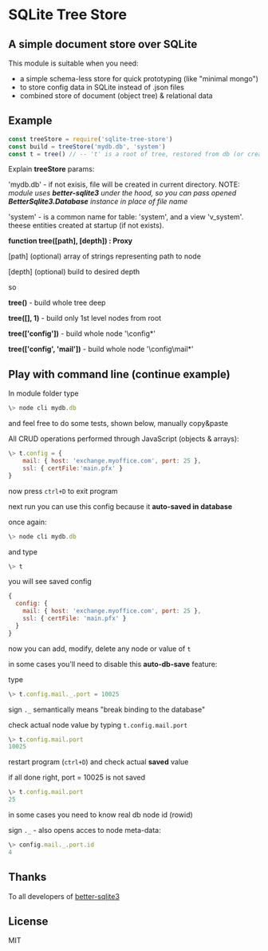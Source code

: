 # SQLite Tree Store
## A simple document store over SQLite
This module is suitable when you need:
- a simple schema-less store for quick prototyping (like "minimal mongo")
- to store config data in SQLite instead of .json files
- combined store of document (object tree) & relational data


## Example
```js
const treeStore = require('sqlite-tree-store')
const build = treeStore('mydb.db', 'system')
const t = tree() // -- 't' is a root of tree, restored from db (or created empty one)
```
Explain **treeStore** params:

'mydb.db' - if not exisis, file will be created in current directory. NOTE: *module uses **better-sqlite3** under the hood, so you can pass opened **BetterSqlite3.Database** instance in place of file name*

'system' - is a common name for table: 'system', and a view 'v_system'. theese entities created at startup (if not exists).

**function tree([path], [depth]) : Proxy**

  [path] (optional) array of strings representing path to node

  [depth] (optional) build to desired depth

so

**tree()** - build whole tree deep

**tree([], 1)** - build only 1st level nodes from root

**tree(['config'])** - build whole node '\config\*'

**tree(['config', 'mail'])** - build whole node '\config\mail\*'


## Play with command line (continue example)

In module folder type 
```js
\> node cli mydb.db
```
and feel free to do some tests, shown below, manually copy&paste

All CRUD operations performed through JavaScript (objects & arrays):

```js
\> t.config = { 
    mail: { host: 'exchange.myoffice.com', port: 25 }, 
    ssl: { certFile:'main.pfx' }
}
```
now press `ctrl+D` to exit program

next run you can use this config because it **auto-saved in database**

once again:
```js
\> node cli mydb.db
```
and type 
```js
\> t
```
you will see saved config
```js
{
  config: {
    mail: { host: 'exchange.myoffice.com', port: 25 },
    ssl: { certFile: 'main.pfx' }
  }
}
```
now you can add, modify, delete any node or value of `t`

in some cases you'll need to disable this **auto-db-save** feature:

type
```js
\> t.config.mail._.port = 10025
```
sign `._`  semantically means "break binding to the database"

check actual node value by typing `t.config.mail.port`
```js
\> t.config.mail.port
10025
```
restart program (`ctrl+D`) and check actual **saved** value

if all done right, port = 10025 is not saved
```js
\> t.config.mail.port
25
```

in some cases you need to know real db node id (rowid)

sign `._`  - also opens acces to node meta-data:
```js
\> config.mail._.port.id
4
```
## Thanks
To all developers of [better-sqlite3](https://github.com/JoshuaWise/better-sqlite3)

## License

MIT

